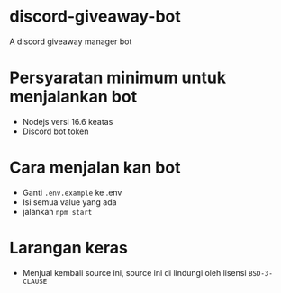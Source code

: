 # discord-giveaway-bot
 A discord giveaway manager bot

# Persyaratan minimum untuk menjalankan bot
- Nodejs versi 16.6 keatas
- Discord bot token

# Cara menjalan kan bot
- Ganti `.env.example` ke .env
- Isi semua value yang ada
- jalankan `npm start`

# Larangan keras
- Menjual kembali source ini, source ini di lindungi oleh lisensi `BSD-3-CLAUSE`
